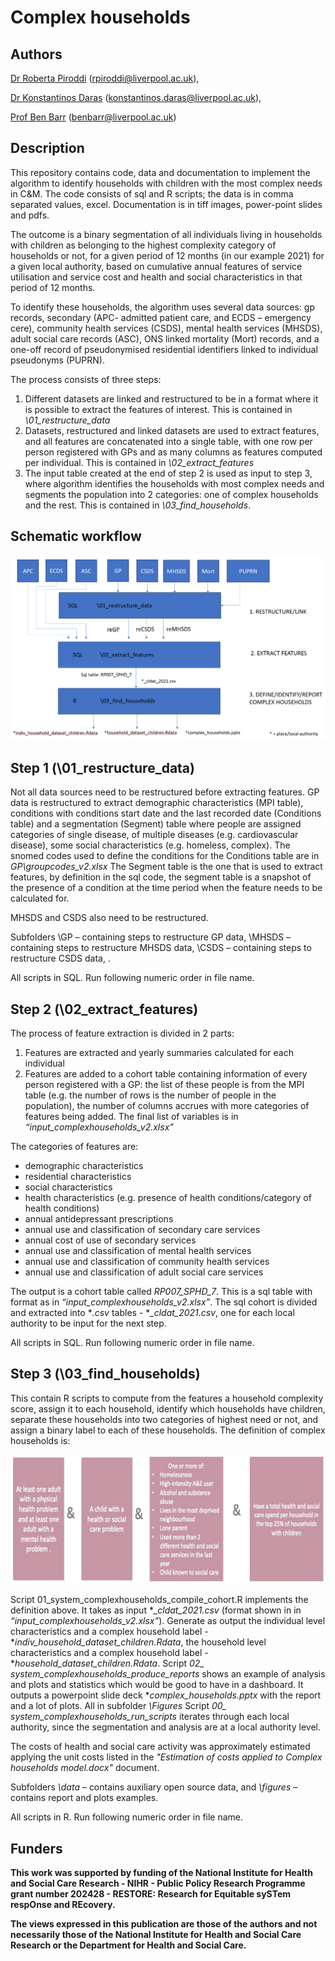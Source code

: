 # Complex households
## Authors 
[Dr Roberta Piroddi](https://www.liverpool.ac.uk/population-health/staff/roberta-piroddi/) (rpiroddi@liverpool.ac.uk),

[Dr Konstantinos Daras](https://www.liverpool.ac.uk/population-health/staff/konstantinos-daras/) (konstantinos.daras@liverpool.ac.uk),

[Prof Ben Barr](https://www.liverpool.ac.uk/population-health/staff/benjamin-barr/) (benbarr@liverpool.ac.uk) 

## Description 
This repository contains code, data and documentation to implement the algorithm to identify households with children with the most complex needs in C&M. The code consists of sql and R scripts; the data is in comma separated values, excel. Documentation is in tiff images, power-point slides and pdfs.

The outcome is a binary segmentation of all individuals living in households with children as belonging to the highest complexity category of households or not, for a given period of 12 months (in our example 2021) for a given local authority, based on cumulative annual features of service utilisation and service cost and health and social characteristics in that period of 12 months. 

To identify these households, the algorithm uses several data sources: gp records, secondary (APC- admitted patient care, and ECDS – emergency cere), community health services (CSDS), mental health services (MHSDS), adult social care records (ASC), ONS linked mortality (Mort) records, and a one-off record of pseudonymised residential identifiers linked to individual pseudonyms (PUPRN).

The process consists of three steps: 
1. Different datasets are linked and restructured to be in a format where it is possible to extract the features of interest. This is contained in *\01_restructure_data* 
2. Datasets, restructured and linked datasets are used to extract features, and all features are concatenated into a single table, with one row per person registered with GPs and as many columns as features computed per individual. This is contained in *\02_extract_features*
3. The input table created at the end of step 2 is used as input to step 3, where algorithm identifies the households with most complex needs and segments the population into 2 categories: one of complex households and the rest. This is contained in *\03_find_households*.

## Schematic workflow
![alt text](Complex_HH_workflow.png)

## Step 1 (\01_restructure_data)
Not all data sources need to be restructured before extracting features.
GP data is restructured to extract demographic characteristics (MPI table), conditions with conditions start date and the last recorded date (Conditions table) and a segmentation (Segment) table where people are assigned categories of single disease, of multiple diseases (e.g. cardiovascular disease), some social characteristics (e.g. homeless, complex).
The snomed codes used to define the conditions for the Conditions table are in *GP\groupcodes_v2.xlsx*
The Segment table is the one that is used to extract features, by definition in the sql code, the segment table is a snapshot of the presence of a condition at the time period when the feature needs to be calculated for.

MHSDS and CSDS also need to be restructured.

Subfolders \GP – containing steps to restructure GP data, \MHSDS – containing steps to restructure MHSDS data, \CSDS – containing steps to restructure CSDS data, .

All scripts in SQL. Run following numeric order in file name. 

## Step 2 (\02_extract_features)
The process of feature extraction is divided in 2 parts:

1. Features are extracted and yearly summaries calculated for each individual
2. Features are added to a cohort table containing information of every person registered with a GP: the list of these people is from the MPI table (e.g. the number of rows is the number of people in the population), the number of columns accrues with more categories of features being added. The final list of variables is in *“input_complexhouseholds_v2.xlsx”*

 The categories of features are:
- demographic characteristics
- residential characteristics
- social characteristics
- health characteristics (e.g. presence of health conditions/category of health conditions)
- annual antidepressant prescriptions
- annual use and classification of secondary care services
- annual cost of use of secondary services
- annual use and classification of mental health services
- annual use and classification of community health services
- annual use and classification of adult social care services

The output is a cohort table called *RP007_SPHD_7*. This is a sql table with format as in *“input_complexhouseholds_v2.xlsx”*. 
The sql cohort is divided and extracted into **.csv* tables - **_cldat_2021.csv*, one for each local authority to be input for the next step.

All scripts in SQL. Run following numeric order in file name. 

## Step 3 (\03_find_households)
This contain R scripts to compute from the features a household complexity score, assign it to each household, identify which households have children, separate these households into two categories of highest need or not, and assign a binary label to each of these households.
The definition of complex households is:

![alt text](CHH_definition.png)

Script 01_system_complexhouseholds_compile_cohort.R implements the definition above. It takes as input **_cldat_2021.csv* (format shown in in *“input_complexhouseholds_v2.xlsx”*). 
Generate as output the individual level characteristics and a complex household label - **indiv_household_dataset_children.Rdata*, the household level characteristics and a complex household label - **household_dataset_children.Rdata*.
Script *02_ system_complexhouseholds_produce_reports* shows an example of analysis and plots and statistics which would be good to have in a dashboard. It outputs a powerpoint slide deck **complex_households.pptx* with the report and a lot of plots. All in subfolder *\Figures* Script *00_ system_complexhouseholds_run_scripts* iterates through each local authority, since the segmentation and analysis are at a local authority level.

The costs of health and social care activity was approximately estimated applying the unit costs listed in the *"Estimation of costs applied to Complex households model.docx"* document.

Subfolders *\data* – contains auxiliary open source data, and *\figures* – contains report and plots examples.

All scripts in R. Run following numeric order in file name. 

## Funders
**This work was supported by funding of the National Institute for Health and Social Care Research - NIHR - Public Policy Research Programme grant number 202428 - RESTORE: Research for Equitable sySTem respOnse and REcovery.**


**The views expressed in this publication are those of the authors and not necessarily those of the National Institute for Health and Social Care Research or the Department for Health and Social Care.**

